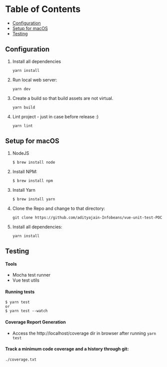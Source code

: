 # Table of Contents
- [Configuration](#configuration)
- [Setup for macOS](#setup-for-macos)
- [Testing](#testing)


## Configuration

1. Install all dependencies

    ` yarn install `

2. Run local web server:

    ` yarn dev `

3. Create a build so that build assets are not virtual.

    ` yarn build `

4. Lint project - just in case before release :)

    ` yarn lint `


## Setup for macOS

1.  NodeJS

    ```
    $ brew install node
    ```

2.  Install NPM:

    ```
    $ brew install npm
    ```

3.  Install Yarn

    ```
    $ brew install yarn
    ```

4.  Clone the Repo and change to that directory:

    ```
    git clone https://github.com/adityajain-Infobeans/vue-unit-test-POC
    ```

5.  Install all dependencies:

    ```
    yarn install
    ```

## Testing

#### Tools

-   Mocha test runner
-   Vue test utils

#### Running tests

```
$ yarn test
or
$ yarn test --watch
```

#### Coverage Report Generation

- Access the http://localhost/coverage dir in browser after running ``` yarn test ```


#### Track a minimum code coverage and a history through git:
```
./coverage.txt
```
